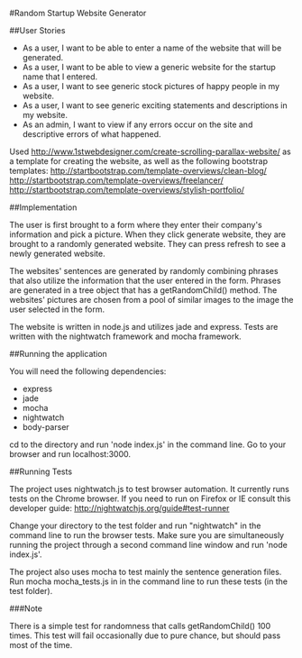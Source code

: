 #Random Startup Website Generator

##User Stories

* As a user, I want to be able to enter a name of the website that will
  be generated.
* As a user, I want to be able to view a generic website for the startup
  name that I entered.
* As a user, I want to see generic stock pictures of happy people in my
  website.
* As a user, I want to see generic exciting statements and descriptions
  in my website.
* As an admin, I want to view if any errors occur on the site and
  descriptive errors of what happened.

Used http://www.1stwebdesigner.com/create-scrolling-parallax-website/ as
a template for creating the website, as well as the following bootstrap 
templates:
http://startbootstrap.com/template-overviews/clean-blog/
http://startbootstrap.com/template-overviews/freelancer/
http://startbootstrap.com/template-overviews/stylish-portfolio/

##Implementation

The user is first brought to a form where they enter their company's information and pick a picture. When they
click generate website, they are brought to a randomly generated website. They can press refresh to see a
newly generated website.

The websites' sentences are generated by randomly combining phrases that also utilize the information that
the user entered in the form. Phrases are generated in a tree object that has a getRandomChild() method. 
The websites' pictures are chosen from a pool of similar images to the image the user selected in the form.

The website is written in node.js and utilizes jade and express. Tests are written with the nightwatch framework 
and mocha framework.

##Running the application

You will need the following dependencies: 
* express
* jade
* mocha
* nightwatch
* body-parser

cd to the directory and run 'node index.js' in the command line. Go to your browser and run localhost:3000.

##Running Tests

  The project uses nightwatch.js to test browser automation. It currently runs tests on the Chrome browser.
  If you need to run on Firefox or IE consult this developer guide: http://nightwatchjs.org/guide#test-runner
  
  Change your directory to the test folder and run "nightwatch" in the command line to run the browser tests.
  Make sure you are simultaneously running the project through a second command line window and run 'node index.js'.
  
  The project also uses mocha to test mainly the sentence generation files. Run mocha mocha_tests.js in in the 
  command line to run these tests (in the test folder). 
  
###Note
  
  There is a simple test for randomness that calls getRandomChild() 100 times. This test will fail occasionally due
  to pure chance, but should pass most of the time.

  
